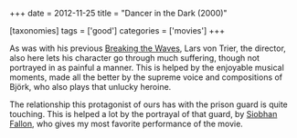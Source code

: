+++
date = 2012-11-25
title = "Dancer in the Dark (2000)"

[taxonomies]
tags = ['good']
categories = ['movies']
+++

As was with his previous [Breaking the Waves], Lars von Trier, the
director, also here lets his character go through much suffering, though
not portrayed in as painful a manner. This is helped by the enjoyable
musical moments, made all the better by the supreme voice and
compositions of Björk, who also plays that unlucky heroine.

The relationship this protagonist of ours has with the prison guard is
quite touching. This is helped a lot by the portrayal of that guard, by
[Siobhan Fallon], who gives my most favorite performance of the movie.

  [Breaking the Waves]: http://movies.tshepang.net/breaking-the-waves-1996
  [Siobhan Fallon]: http://en.wikipedia.org/wiki/Siobhan_Fallon_Hogan
